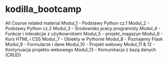 # kodilla_bootcamp
All Course related material
Modul_1 - Podstawy Python cz.1
Modul_2 - Podstawy Python cz.2
Modul_3 - Środowisko pracy programisty
Modul_4 - Funkcje i interakcjie z użytkownikiem
Modul_5 - projekt_magazyn
Modul_6 - Kurs HTML i CSS
Modul_7 - Obiekty w Pythonie
Modul_8 - Poznajemy Flask
Modul_9 - Formularze i dane
Modul_10 - Projekt webowy
Modul_11 & 12 - Kontynuacja projektu webowego
Modul_13 - Komunikacja z bazą danych (CRUD)
